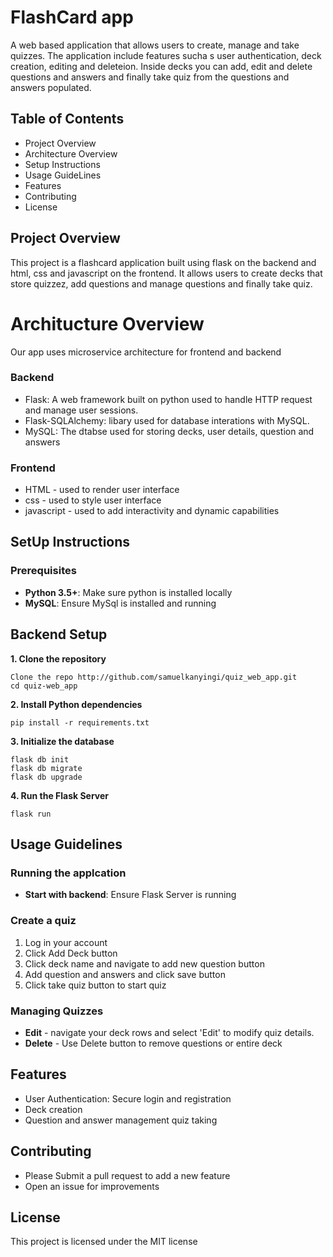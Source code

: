 # FlashCard app

A web based application that allows users to create, manage and take quizzes. The application include features sucha s user authentication, deck creation, editing and deleteion. Inside decks you can add, edit and delete questions and answers and finally take quiz from the questions and answers populated.

## Table of Contents

* Project Overview 
* Architecture Overview
* Setup Instructions
* Usage GuideLines
* Features
* Contributing
* License

## Project Overview 
This project is a flashcard application built using flask on the backend and html, css and javascript on the frontend. It allows users to create decks that store quizzez, add questions and manage questions and finally take quiz.

# Architucture Overview
Our app uses microservice architecture for frontend and backend

### Backend
* Flask: A web framework built on python used to handle HTTP request and manage user sessions.
* Flask-SQLAlchemy: libary used  for database interations with MySQL.
* MySQL: The dtabse used for storing decks, user details, question and answers

### Frontend
* HTML - used to render user interface
* css - used to style user interface
* javascript - used to add interactivity and dynamic capabilities


## SetUp Instructions
### Prerequisites
* **Python 3.5+**: Make sure python is installed locally
* **MySQL**: Ensure MySql is installed and running

## Backend Setup
**1. Clone the repository**
```
Clone the repo http://github.com/samuelkanyingi/quiz_web_app.git
cd quiz-web_app
```

**2. Install Python dependencies**
```
pip install -r requirements.txt
```

**3.  Initialize the database** 
```
flask db init
flask db migrate
flask db upgrade
``` 

**4. Run the Flask Server**
```
flask run
```

## Usage Guidelines
### Running the applcation
* **Start with backend**: Ensure Flask Server is running

### Create a quiz
1. Log in your account
2. Click Add Deck button
3. Click deck name and navigate to add new question button
5. Add question and answers and click save button
6. Click take quiz button to start quiz

### Managing Quizzes
* **Edit** - navigate your deck rows and select 'Edit' to modify quiz details.
* **Delete** - Use Delete button to remove questions or entire deck

## Features
* User Authentication: Secure login and registration
* Deck creation
* Question and answer management
quiz taking

## Contributing
* Please Submit a pull request to add a new feature
* Open an issue  for improvements

## License
This project is licensed under the MIT license


